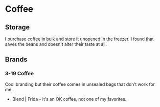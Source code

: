 # Coffee

## Storage
I purchase coffee in bulk and store it unopened in the freezer. I found that saves the beans and doesn't
alter their taste at all.

## Brands

### 3-19 Coffee
Cool branding but their coffee comes in unsealed bags that don't work for me.

* Blend | Frida - It's an OK coffee, not one of my favorites.

